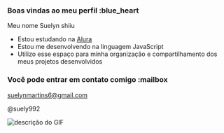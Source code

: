 ### Boas vindas ao meu perfil :blue_heart

Meu nome Suelyn shiiu

- Estou estudando na [Alura](https://www.alura.com.br)
- Estou me desenvolvendo na linguagem JavaScript
- Utilizo esse espaço para minha organização e compartilhamento dos meus projetos desenvolvidos

### Você pode entrar em contato comigo :mailbox

suelynmartins6@gmail.com

@suely992

![descrição do GIF](rhttps://media.tenor.com/HJ8Nxo6FkI0AAAAM/broncos-hello.gif)
